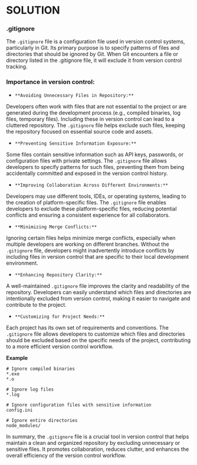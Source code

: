  # SOLUTION
 
 ### .gitignore
 The `.gitignore` file is a configuration file used in version control systems, particularly in Git. Its primary purpose is to specify patterns of files and directories that should be ignored by Git. When Git encounters a file or directory listed in the .gitignore file, it will exclude it from version control tracking.

### Importance in version control:

- `**Avoiding Unnecessary Files in Repository:**`

Developers often work with files that are not essential to the project or are generated during the development process (e.g., compiled binaries, log files, temporary files). Including these in version control can lead to a cluttered repository. The `.gitignore` file helps exclude such files, keeping the repository focused on essential source code and assets.

- `**Preventing Sensitive Information Exposure:**`

Some files contain sensitive information such as API keys, passwords, or configuration files with private settings. The `.gitignore` file allows developers to specify patterns for such files, preventing them from being accidentally committed and exposed in the version control history.

- `**Improving Collaboration Across Different Environments:**`

Developers may use different tools, IDEs, or operating systems, leading to the creation of platform-specific files. The `.gitignore` file enables developers to exclude these platform-specific files, reducing potential conflicts and ensuring a consistent experience for all collaborators.

- `**Minimizing Merge Conflicts:**`

Ignoring certain files helps minimize merge conflicts, especially when multiple developers are working on different branches. Without the `.gitignore` file, developers might inadvertently introduce conflicts by including files in version control that are specific to their local development environment.

- `**Enhancing Repository Clarity:**`

A well-maintained `.gitignore` file improves the clarity and readability of the repository. Developers can easily understand which files and directories are intentionally excluded from version control, making it easier to navigate and contribute to the project.

- `**Customizing for Project Needs:**`

Each project has its own set of requirements and conventions. The `.gitignore` file allows developers to customize which files and directories should be excluded based on the specific needs of the project, contributing to a more efficient version control workflow.


**Example**

```
# Ignore compiled binaries
*.exe
*.o

# Ignore log files
*.log

# Ignore configuration files with sensitive information
config.ini

# Ignore entire directories
node_modules/
```

In summary, the `.gitignore` file is a crucial tool in version control that helps maintain a clean and organized repository by excluding unnecessary or sensitive files. It promotes collaboration, reduces clutter, and enhances the overall efficiency of the version control workflow.